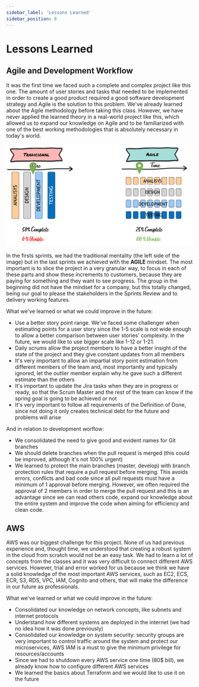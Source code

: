 ```yaml
---
sidebar_label: 'Lessons Learned'
sidebar_position: 8
---
```


# Lessons Learned

## Agile and Development Workflow 

It was the first time we faced such a complete and complex project like this one. The amount of user stories and tasks that needed to be implemented in order to create a good product required a good software development strategy and Agile is the solution to this problem. We've already learned about the Agile methodology before taking this class. However, we have never applied the learned theory in a real-world project like this, which allowed us to expand our knowledge on Agile and to be familiarized with one of the best working methodologies that is absolutely necessary in today's world.

![AGILE vs TRADICIONAL](../static/img/main_difference.png)

In the firsts sprints, we had the traditional mentality (the left side of the image) but in the last sprints we achieved with the **AGILE** mindset. The most important is to slice the project in a very granular way, to focus in each of these parts and show these increments to customers, because they are paying for something and they want to see progress. The group in the beginning did not have the mindset for a company, but this totally changed, being our goal to please the stakeholders in the Sprints Review and to delivery working features.

What we've learned or what we could improve in the future:

- Use a better story point range. We've faced some challenger when estimating points for a user story since the 1-5 scale is not wide enough to allow a better comparison between user stories' complexity. In the future, we would like to use bigger scale like 1-12 or 1-21.
- Daily scrums allow the project members to have a better insight of the state of the project and they give constant updates from all members
- It's very important to allow an impartial story point estimation from different members of the team and, most importantly and typically ignored, let the outlier member explain why he gave such a different estimate than the others
- It's important to update the Jira tasks when they are in progress or ready, so that the Scrum Master and the rest of the team can know if the spring goal is going to be achieved or not
- It's very important to follow all requirements of the Definition of Done, since not doing it only creates technical debt for the future and problems will arise

And in relation to development worflow: 

- We consolidated the need to give good and evident names for Git branches
- We should delete branches when the pull request is merged (this could be improved, although it's not 100% urgent)
- We learned to protect the main branches (master, develop) with branch protection rules that require a pull request before merging. This avoids errors, conflicts and bad code since all pull requests must have a minimum of 1 approval before merging. However, we often required the approval of 2 members in order to merge the pull request and this is an advantage since we can read others code, expand our knowledge about the entire system and improve the code when aiming for efficiency and clean code.


## AWS

AWS was our biggest challenge for this project. None of us had previous experience and, thought time, we understood that creating a robust system in the cloud from scratch would not be an easy task. We had to learn a lot of concepts from the classes and it was very difficult to connect different AWS services. However, trial and error worked for us because we think we have a solid knowledge of the most important AWS services, such as EC2, ECS, ECR, S3, RDS, VPC, IAM, Cognito and others, that will make the difference in our future as professionals.

What we've learned or what we could improve in the future:

- Consolidated our knowledge on network concepts, like subnets and internet protocols
- Understand how different systems are deployed in the internet (we had no idea how it was done previously)
- Consolidated our knowledge on system security: security groups are very important to control traffic around the system and protect our microservices, AWS IAM is a must to give the minimum privilege for resources/accounts
- Since we had to shutdown every AWS service one time (80$ bill), we already know how to configure different AWS services
- We learned the basics about Terraform and we would like to use it on the future
